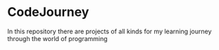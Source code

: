# CodeJourney
In this repository there are projects of all kinds for my learning journey through the world of programming
